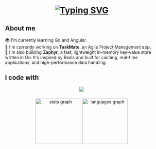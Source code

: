 ###

<h1 align="center">
  <a href="https://git.io/typing-svg">
    <img src="https://readme-typing-svg.demolab.com?font=Fira+Code&pause=1000&center=true&random=false&width=435&lines=Welcome%2C+I'm+Kahyberth;Software+Engineer" alt="Typing SVG" />
  </a>
</h1>

###

<h2 align="left">About me</h2>

<p align="left">
  📚 I'm currently learning Go and Angular.<br>
  🚀 I'm currently working on <strong>TaskMate</strong>, an Agile Project Management app.<br>
  🔧 I'm also building <strong>Zaphyr</strong>, a fast, lightweight in-memory key-value store written in Go. It's inspired by Redis and built for caching, real-time applications, and high-performance data handling.<br>
</p>

###

<h2 align="left">I code with</h2>

<p align="center">
  <a href="https://skillicons.dev">
    <img src="https://skillicons.dev/icons?i=git,ts,js,react,angular,tailwind,gcp,aws,kubernetes,docker,rust,cloudflare,express,go,nestjs" />
  </a>
</p>

###

<div align="center">
  <img src="https://github-readme-stats.vercel.app/api?username=Kahyberth&hide_title=false&hide_rank=false&show_icons=true&include_all_commits=true&count_private=true&disable_animations=false&theme=dracula&locale=en&hide_border=false" height="150" alt="stats graph"  />
  <img src="https://github-readme-stats.vercel.app/api/top-langs?username=Kahyberth&locale=en&hide_title=false&layout=compact&card_width=320&langs_count=5&theme=dracula&hide_border=false" height="150" alt="languages graph"  />
</div>

###
